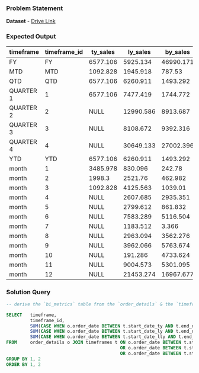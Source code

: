 ### Problem Statement



**Dataset** - [Drive Link](https://drive.google.com/file/d/1oQTYGNkO7-4gwgWDeY2YwMkeP_vH78ju/view)


### Expected Output

| timeframe | timeframe_id | ty_sales | ly_sales | by_sales |
|-----------|--------------|----------|----------|----------|
| FY         | FY           | 6577.106  | 5925.134  | 46990.171  |
| MTD        | MTD          | 1092.828  | 1945.918  | 787.53   |
| QTD        | QTD          | 6577.106  | 6260.911  | 1493.292  |
| QUARTER 1  | 1            | 6577.106  | 7477.419  | 1744.772  |
| QUARTER 2  | 2            | NULL     | 12990.586 | 8913.687  |
| QUARTER 3  | 3            | NULL     | 8108.672  | 9392.316  |
| QUARTER 4  | 4            | NULL     | 30649.133 | 27002.396 |
| YTD        | YTD          | 6577.106  | 6260.911  | 1493.292  |
| month      | 1            | 3485.978  | 830.096   | 242.78   |
| month      | 2            | 1998.3   | 2521.76  | 462.982   |
| month      | 3            | 1092.828  | 4125.563  | 1039.01  |
| month      | 4            | NULL     | 2607.685  | 2935.351  |
| month      | 5            | NULL     | 2799.612  | 861.832   |
| month      | 6            | NULL     | 7583.289  | 5116.504  |
| month      | 7            | NULL     | 1183.512  | 3.366     |
| month      | 8            | NULL     | 2963.094    | 3562.276  |
| month      | 9            | NULL     | 3962.066  | 5763.674  |
| month      | 10           | NULL     | 191.286  | 4733.624  |
| month      | 11           | NULL     | 9004.573  | 5301.095  |
| month      | 12           | NULL     | 21453.274 | 16967.677 |


### Solution Query

```sql
-- derive the `bi_metrics` table from the `order_details` & the `timeframes` table.

SELECT   timeframe,
         timeframe_id,
         SUM(CASE WHEN o.order_date BETWEEN t.start_date_ty AND t.end_date_ty THEN sales END) AS ty_sales,
         SUM(CASE WHEN o.order_date BETWEEN t.start_date_ly AND t.end_date_ly THEN sales END) AS ly_sales,
         SUM(CASE WHEN o.order_date BETWEEN t.start_date_lly AND t.end_date_lly THEN sales END) AS lly_sales
FROM     order_details o JOIN timeframes t ON o.order_date BETWEEN t.start_date_ty AND t.end_date_ty
                                           OR o.order_date BETWEEN t.start_date_ly AND t.end_date_ly
                                           OR o.order_date BETWEEN t.start_date_lly AND t.end_date_lly
GROUP BY 1, 2
ORDER BY 1, 2
```